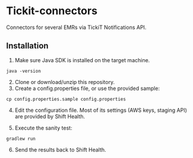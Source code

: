 # Tickit-connectors

Connectors for several EMRs via TickiT Notifications API.

## Installation

1. Make sure Java SDK is installed on the target machine.

```
java -version
```

2. Clone or download/unzip this repository.
3. Create a config.properties file, or use the provided sample:

```
cp config.properties.sample config.properties
```

4. Edit the configuration file. Most of its settings (AWS keys, staging API) are provided by Shift Health.

5. Execute the sanity test:

```
gradlew run
```
6. Send the results back to Shift Health.



